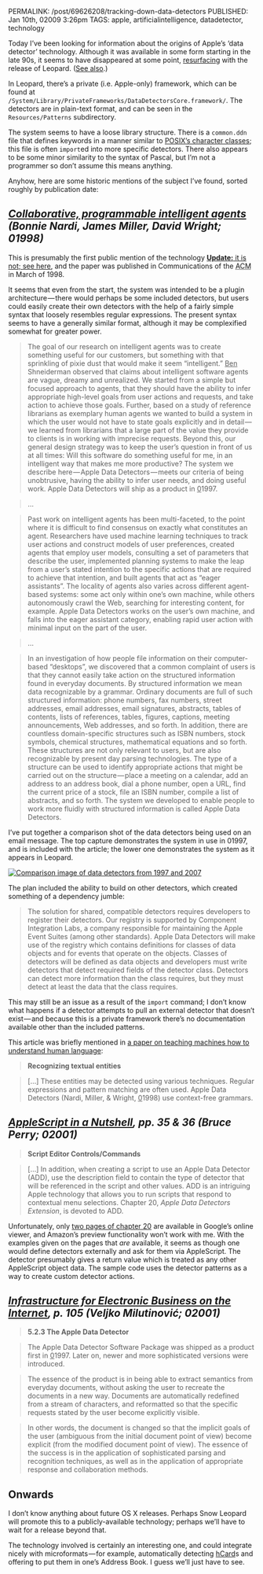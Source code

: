 PERMALINK: /post/69626208/tracking-down-data-detectors
PUBLISHED: Jan 10th, 02009 3:26pm
TAGS: apple, artificialintelligence, datadetector, technology

Today I’ve been looking for information about the origins of
<span class='company'>Apple</span>’s ‘data detector’ technology. Although it
was available in some form starting in the late 90s, it seems to have
disappeared at some point, [resurfacing][leodd] with the release of Leopard.
([See also][mwdd].)

 [leodd]: http://www.macosxhints.com/article.php?story=20071025160504230 "Mac OS X Hits entry about data detectors"
 [mwdd]: http://www.macworld.com/article/135740/2008/09/mail2ical.html "Macworld entry about data detectors and Mail.app"

In Leopard, there’s a private (<abbr lang='la'>i.e.</abbr> Apple-only)
framework, which can be found at
`/System/Library/PrivateFrameworks/DataDetectorsCore.framework/`.
The detectors are in plain-text format, and can be seen in the
`Resources/Patterns` subdirectory.

The system seems to have a loose library structure. There is a `common.ddn`
file that defines keywords in a manner similar to
[<abbr class='smallcaps'>POSIX</abbr>’s character classes][pcc]; this file is
often `import`ed into more specific detectors. There also appears to be some
minor similarity to the syntax of Pascal, but I’m not a programmer so don’t
assume this means anything.

 [pcc]: http://www.regular-expressions.info/posixbrackets.html

Anyhow, here are some historic mentions of the subject I’ve found, sorted
roughly by publication date:

## <cite>[<span class='book'>Collaborative, programmable intelligent agents</span>][cpia] (<span class='person'>Bonnie Nardi</span>, <span class='person'>James Miller</span>, <span class='person'>David Wright</span>; 01998)</cite>

 [cpia]: http://miramontes.com/writing/add-cacm/index.php

This is presumably the first public mention of the technology <ins>**Update:**
it is not; [see here][nytdd]</ins>, and the paper
was published in <span class='magazine'>Communications of the
<abbr class='smallcaps' title='Association for Computing Machinery'>ACM</abbr></span>
in March of 1998.

 [nytdd]: http://query.nytimes.com/gst/fullpage.html?res=990CE3DB1238F930A25752C0A961958260&pagewanted=print "New York Times article about the 01997 Macworld Conference & Expo"

It seems that even from the start, the system was intended to be a plugin
architecture — there would perhaps be some included detectors, but users could
easily create their own detectors with the help of a fairly simple syntax that
loosely resembles regular expressions. The present syntax seems to have a
generally similar format, although it may be complexified somewhat for greater
power.

> The goal of our research on intelligent agents was to create something useful
> for our customers, but something with that sprinkling of pixie dust that
> would make it seem “intelligent.”
> <span class='person'><ins>Ben</ins> Shneiderman</span> observed that claims
> about intelligent software agents are vague, dreamy and unrealized. We
> started from a simple but focused approach to agents, that they should have
> the ability to infer appropriate high-level goals from user actions and
> requests, and take action to achieve those goals. Further, based on a study
> of reference librarians as exemplary human agents we wanted to build a system
> in which the user would not have to state goals explicitly and in detail — we
> learned from librarians that a large part of the value they provide to
> clients is in working with imprecise requests. Beyond this, our general
> design strategy was to keep the user’s question in front of us at all times:
> Will this software do something useful for me, in an intelligent way that
> makes me more productive? The system we describe here — Apple Data
> Detectors — meets our criteria of being unobtrusive, having the ability to
> infer user needs, and doing useful work. Apple Data Detectors will ship as a
> product in <ins>0</ins>1997.

> …

> Past work on intelligent agents has been multi-faceted, to the point where it
> is difficult to find consensus on exactly what constitutes an agent.
> Researchers have used machine learning techniques to track user actions and
> construct models of user preferences, created agents that employ user models,
> consulting a set of parameters that describe the user, implemented planning
> systems to make the leap from a user’s stated intention to the specific
> actions that are required to achieve that intention, and built agents that
> act as “eager assistants”. The locality of agents also varies across
> different agent-based systems: some act only within one’s own machine, while
> others autonomously crawl the Web, searching for interesting content, for
> example. Apple Data Detectors works on the user’s own machine, and falls into
> the eager assistant category, enabling rapid user action with minimal input
> on the part of the user.

> …

> In an investigation of how people file information on their computer-based
> “desktops”, we discovered that a common complaint of users is that they
> cannot easily take action on the structured information found in everyday
> documents. By structured information we mean data recognizable by a grammar.
> Ordinary documents are full of such structured information: phone numbers,
> fax numbers, street addresses, email addresses, email signatures, abstracts,
> tables of contents, lists of references, tables, figures, captions, meeting
> announcements, Web addresses, and so forth. In addition, there are countless
> domain-specific structures such as <abbr class='smallcaps'>ISBN</abbr>
> numbers, stock symbols, chemical structures, mathematical equations and so
> forth. These structures are not only relevant to users, but are also
> recognizable by present day parsing technologies. The type of a structure can
> be used to identify appropriate actions that might be carried out on the
> structure — place a meeting on a calendar, add an address to an address book,
> dial a phone number, open a <abbr class='smallcaps'>URL</abbr>, find the
> current price of a stock, file an <abbr class='smallcaps'>ISBN</abbr> number,
> compile a list of abstracts, and so forth. The system we developed to enable
> people to work more fluidly with structured information is called Apple Data
> Detectors.

I’ve put together a comparison shot of the data detectors being used on an
email message. The top capture demonstrates the system in use in 01997, and is
included with the article; the lower one demonstrates the system as it appears
in Leopard.

[![Comparison image of data detectors from 1997 and 2007](http://farm4.static.flickr.com/3328/3184769871_e6802dc122_o.png)][addcomp]

 [addcomp]: http://flickr.com/photos/stilist/3184769871/

The plan included the ability to build on other detectors, which created
something of a dependency jumble:

> The solution for shared, compatible detectors requires developers to register
> their detectors. Our registry is supported by
> <span class='company'>Component Integration Labs</span>, a company
> responsible for maintaining the Apple Event Suites (among other standards).
> Apple Data Detectors will make use of the registry which contains definitions
> for classes of data objects and for events that operate on the objects.
> Classes of detectors will be defined as data objects and developers must
> write detectors that detect required fields of the detector class. Detectors
> can detect more information than the class requires, but they must detect at
> least the data that the class requires.

This may still be an issue as a result of the `import` command; I don’t know
what happens if a detector attempts to pull an external detector that doesn’t
exist — and because this is a private framework there’s no documentation
available other than the included patterns.

This article was briefly mentioned in [a paper on teaching machines how to
understand human language][sund]:

 [sund]: http://alumni.media.mit.edu/~mueller/papers/storyund.html "Erik Mueller—‘Prospects for in-depth story understanding by computer’"

> **Recognizing textual entities**

> […] These entities may be detected using various techniques. Regular
> expressions and pattern matching are often used. Apple Data Detectors (Nardi,
> Miller, & Wright, <ins>0</ins>1998) use context-free grammars.

## <cite>[<span class='book'>AppleScript in a Nutshell</span>][ain], <abbr>pp.</abbr> 35 & 36 (<span class='person'>Bruce Perry</span>; 02001)</cite>

 [ain]: http://books.google.com/books?id=rW5k0w_wC3MC&pg=PA35

> **Script Editor Controls/Commands**

> […] In addition, when creating a script to use an Apple Data Detector
> (<abbr class='smallcaps'>ADD</abbr>), use the description field to contain
> the type of detector that will be referenced in the script and other values.
> <abbr class='smallcaps'>ADD</abbr> is an intriguing Apple technology that
> allows you to run scripts that respond to contextual menu selections. Chapter
> 20, *Apple Data Detectors Extension*, is devoted to
> <abbr class='smallcaps'>ADD</abbr>.

Unfortunately, only [two pages of chapter 20][c20gb] are available in
<span class='company'>Google</span>’s online viewer, and
<span class='company'>Amazon</span>’s preview functionality won’t work with me.
With the examples given on the pages that *are* available, it seems as though
one would define detectors externally and ask for them via AppleScript. The
detector presumably gives a return value which is treated as any other
AppleScript object data. The sample code uses the detector patterns as a way to
create custom detector actions.

 [c20gb]: http://books.google.com/books?id=rW5k0w_wC3MC&pg=PA328

## <cite>[<span class='book'>Infrastructure for Electronic Business on the Internet</span>][ebi], <abbr>p.</abbr> 105 (<span class='person'>Veljko Milutinović</span>; 02001)</cite>

 [ebi]: http://books.google.com/books?id=M485uPr9qlMC&pg=PA105&lpg=PA105

> **5.2.3 The Apple Data Detector**

> The Apple Data Detector Software Package was shipped as a product first in
> <ins>0</ins>1997. Later on, newer and more sophisticated versions were
> introduced.

> The essence of the product is in being able to extract semantics from
> everyday documents, without asking the user to recreate the documents in a
> new way. Documents are automatically redefined from a stream of characters,
> and reformatted so that the specific requests stated by the user become
> explicitly visible.

> In other words, the document is changed so that the implicit goals of the
> user (ambiguous from the initial document point of view) become explicit
> (from the modified document point of view). The essence of the success is in
> the application of sophisticated parsing and recognition techniques, as well
> as in the application of appropriate response and collaboration methods.

## Onwards

I don’t know anything about future OS X releases. Perhaps Snow Leopard will
promote this to a publicly-available technology; perhaps we’ll have to wait for
a release beyond that.

The technology involved is certainly an interesting one, and could integrate
nicely with microformats — for example, automatically detecting [hCard][hcard]s
and offering to put them in one’s Address Book. I guess we’ll just have to see.

 [hcard]: http://microformats.org/wiki/hcard "Microformats wiki article on hCard"
